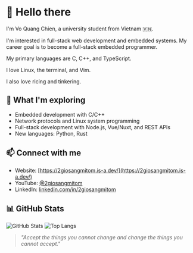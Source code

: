 # 👋 Hello there

I'm Vo Quang Chien, a university student from Vietnam 🇻🇳.

I'm interested in full-stack web development and embedded systems. My career goal is to become a full-stack embedded programmer.

My primary languages are C, C++, and TypeScript.

I love Linux, the terminal, and Vim.

I also love ricing and tinkering.

## 🧠 What I'm exploring

- Embedded development with C/C++
- Network protocols and Linux system programming
- Full-stack development with Node.js, Vue/Nuxt, and REST APIs
- New languages: Python, Rust

## 📫 Connect with me

- Website: [https://2giosangmitom.is-a.dev/](https://2giosangmitom.is-a.dev/)
- YouTube: [@2giosangmitom](https://www.youtube.com/@2giosangmitom)
- LinkedIn: [linkedin.com/in/2giosangmitom](https://www.linkedin.com/in/2giosangmitom/)

## 📊 GitHub Stats

![GitHub Stats](https://github-readme-stats.vercel.app/api?username=2giosangmitom&show_icons=true&theme=radical&hide_border=true&rank_icon=github)
![Top Langs](https://github-readme-stats.vercel.app/api/top-langs/?username=2giosangmitom&layout=compact&langs_count=10&theme=radical&hide_border=true)

> _"Accept the things you cannot change and change the things you cannot accept."_
